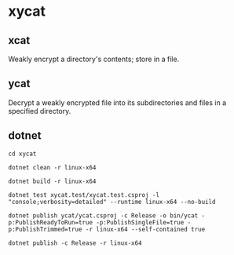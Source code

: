 # xycat

## xcat

Weakly encrypt a directory's contents; store in a file.

## ycat

Decrypt a weakly encrypted file into its subdirectories and files in a specified directory.

## dotnet

`cd xycat`

`dotnet clean -r linux-x64`

`dotnet build -r linux-x64`

`dotnet test xycat.test/xycat.test.csproj -l "console;verbosity=detailed" --runtime linux-x64 --no-build`



`dotnet publish ycat/ycat.csproj -c Release -o bin/ycat -p:PublishReadyToRun=true -p:PublishSingleFile=true -p:PublishTrimmed=true -r linux-x64 --self-contained true`

`dotnet publish -c Release -r linux-x64`
